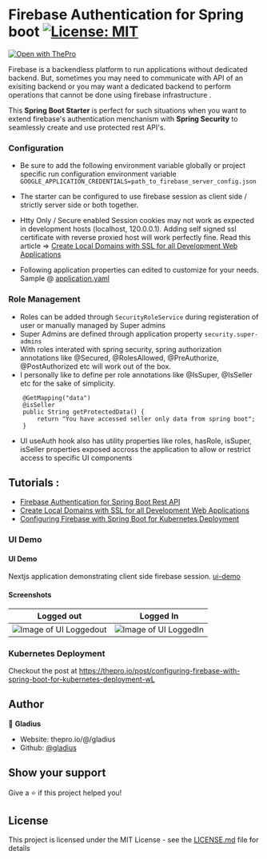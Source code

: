 # Firebase Authentication for Spring boot [![License: MIT](https://img.shields.io/badge/License-MIT-brightgreen.svg)](https://opensource.org/licenses/MIT)

[![Open with ThePro](https://thepro.io/button.svg)](https://thepro.io/post/firebase-authentication-for-spring-boot-rest-api-KL)

Firebase is a backendless platform to run applications without dedicated backend. But, sometimes you may need to communicate with API of an exisiting backend or you may want a dedicated backend to perform operations that cannot be done using firebase infrastructure .

This **Spring Boot Starter** is perfect for such situations when you want to extend firebase's authentication menchanism with **Spring Security** to seamlessly create and use protected rest API's.

### Configuration

- Be sure to add the following environment variable globally or project specific run configuration environment variable `GOOGLE_APPLICATION_CREDENTIALS=path_to_firebase_server_config.json`

- The starter can be configured to use firebase session as client side / strictly server side or both together.
- Htty Only / Secure enabled Session cookies may not work as expected in development hosts (localhost, 120.0.0.1). Adding self signed ssl certificate with reverse proxied host will work perfectly fine. Read this article => [Create Local Domains with SSL for all Development Web Applications](https://thepro.io/post/create-local-domains-with-ssl-for-all-development-web-applications-Ya)
- Following application properties can edited to customize for your needs. Sample @ [application.yaml](src/main/resources/)

### Role Management

- Roles can be added through `SecurityRoleService` during registeration of user or manually managed by Super admins
- Super Admins are defined through application property `security.super-admins`
- With roles interated with spring security, spring authorization annotations like @Secured, @RolesAllowed, @PreAuthorize, @PostAuthorized etc will work out of the box.
- I personally like to define per role annotations like @IsSuper, @IsSeller etc for the sake of simplicity.

```
    @GetMapping("data")
	@isSeller
	public String getProtectedData() {
		return "You have accessed seller only data from spring boot";
	}
```

- UI useAuth hook also has utility properties like roles, hasRole, isSuper, isSeller properties exposed accross the application to allow or restrict access to specific UI components

## Tutorials :

- [Firebase Authentication for Spring Boot Rest API](https://thepro.io/post/firebase-authentication-for-spring-boot-rest-api-KL)
- [Create Local Domains with SSL for all Development Web Applications](https://thepro.io/post/create-local-domains-with-ssl-for-all-your-web-applications-Ya)
- [Configuring Firebase with Spring Boot for Kubernetes Deployment](https://thepro.io/post/configuring-firebase-with-spring-boot-for-kubernetes-deployment-wL)

### UI Demo

#### UI Demo

Nextjs application demonstrating client side firebase session. [ui-demo](ui-demo/)

#### Screenshots

|                                                                        Logged out                                                                         |                                                                        Logged In                                                                         |
| :-------------------------------------------------------------------------------------------------------------------------------------------------------: | :------------------------------------------------------------------------------------------------------------------------------------------------------: |
| ![Image of UI Loggedout](https://raw.githubusercontent.com/gladius/firebase-spring-boot-rest-api-authentication/master/ui-demo/screenshots/loggedout.png) | ![Image of UI LoggedIn ](https://raw.githubusercontent.com/gladius/firebase-spring-boot-rest-api-authentication/master/ui-demo/screenshots/loggedin.png) |

### Kubernetes Deployment

Checkout the post at https://thepro.io/post/configuring-firebase-with-spring-boot-for-kubernetes-deployment-wL

## Author

👤 **Gladius**

- Website: thepro.io/@/gladius
- Github: [@gladius](https://github.com/gladius)

## Show your support

Give a ⭐️ if this project helped you!

## License

This project is licensed under the MIT License - see the [LICENSE.md](LICENSE.md) file for details

